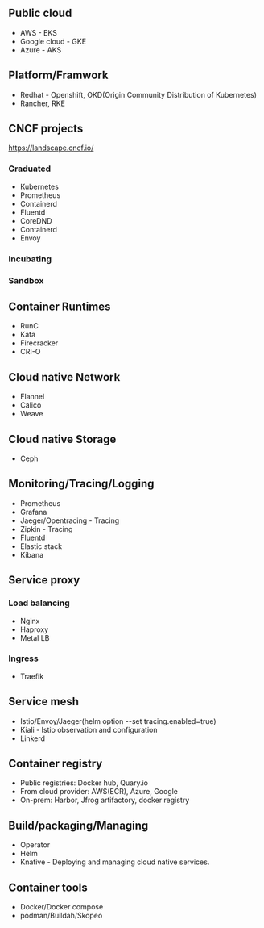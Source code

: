 ## Public cloud
* AWS - EKS
* Google cloud - GKE
* Azure - AKS

## Platform/Framwork
* Redhat - Openshift, OKD(Origin Community Distribution of Kubernetes)
* Rancher, RKE


## CNCF projects
https://landscape.cncf.io/

### Graduated
* Kubernetes
* Prometheus
* Containerd
* Fluentd
* CoreDND
* Containerd
* Envoy

### Incubating
### Sandbox

## Container Runtimes
* RunC
* Kata
* Firecracker
* CRI-O

## Cloud native Network
* Flannel
* Calico
* Weave

## Cloud native Storage
* Ceph

## Monitoring/Tracing/Logging
* Prometheus
* Grafana
* Jaeger/Opentracing  - Tracing
* Zipkin - Tracing
* Fluentd
* Elastic stack
* Kibana

## Service proxy
### Load balancing
* Nginx
* Haproxy
* Metal LB

### Ingress
* Traefik

## Service mesh
* Istio/Envoy/Jaeger(helm option --set tracing.enabled=true)
* Kiali - Istio observation and configuration
* Linkerd

## Container registry
* Public registries: Docker hub, Quary.io
* From cloud provider: AWS(ECR), Azure, Google
* On-prem: Harbor, Jfrog artifactory, docker registry

## Build/packaging/Managing
* Operator
* Helm
* Knative - Deploying and managing cloud native services.


## Container tools
* Docker/Docker compose
* podman/Buildah/Skopeo

